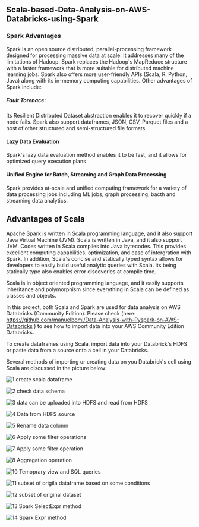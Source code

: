 ## Scala-based-Data-Analysis-on-AWS-Databricks-using-Spark
### Spark Advantages
Spark is an open source distributed, parallel-processing framework designed for processing massive data at scale. It addresses many of the limitations of Hadoop. Spark replaces the Hadoop's MapReduce structure with a faster framework that is more suitable for distributed machine learning jobs. Spark also offers more user-friendly APIs (Scala, R, Python, Java) along with its in-memory computing capabilities. Other advantages of Spark include:

##### Fault Torenace: 
Its Resilient Distributed Dataset abstraction enables it to recover quickly if a node fails. Spark also support dataframes, JSON, CSV, Parquet files and a host of other structured and semi-structured file formats. 

#### Lazy Data Evaluation
Spark's lazy data evaluation method enables it to be fast, and it allows for optimized query execution plans

#### Unified Engine for Batch, Streaming and Graph Data Processing
Spark provides at-scale and unified computing framework for a variety of data processing jobs including ML jobs, graph processing, bacth and streaming data analytics.  

## Advantages of Scala
Apache Spark is written in Scala programming language, and it also support Java Virtual Machine (JVM). Scala is written in Java, and it also support JVM. Codes written in Scala compiles into Java bytecodes. This provides excellent computing capabilities, optimization, and ease of intergration with Spark. In addition, Scala's concise and statically typed syntax allows for developers to easily build useful analytic queries with Scala. Its being statically type also enables error discoveries at compile time. 

Scala is in object oriented programming language, and it easily supports inheritance and polymorphism since everything in Scala can be defined as classes and objects. 

In this project, both Scala and Spark are used for data analysis on AWS Databricks (Community Edition). Please check (here:  https://github.com/manuelbomi/Data-Analysis-with-Pyspark-on-AWS-Databricks ) to see how to import data into your AWS Community Edition Databricks. 

To create dataframes using Scala, import data into your Databrick's HDFS or paste data from a source onto a cell in your Databricks. 

Several methods of importing or creating data on you Databrick's cell using Scala are discussed in the picture below:







![1 create scala dataframe](https://github.com/user-attachments/assets/22847b65-5ef8-40de-b892-b94bdbe6d5d3)


![2 check data schema](https://github.com/user-attachments/assets/fc416e72-116e-49b2-9126-09aa0f23740d)


![3 data can be uploaded into HDFS and read from HDFS](https://github.com/user-attachments/assets/3b982fb8-f87a-4185-bf92-769c173985fe)


![4 Data from HDFS source](https://github.com/user-attachments/assets/1ff9270e-0ec8-4bda-901f-8194ad43739c)


![5 Rename data column](https://github.com/user-attachments/assets/68103821-2fdc-4808-8202-ecbc06f1dc3f)


![6 Apply some filter operations](https://github.com/user-attachments/assets/23f77468-7d9e-4866-ba28-66fed31ade10)


![7 Apply some filter operation](https://github.com/user-attachments/assets/b6cd0e13-76af-4cf8-bdee-ff6f179ebf69)


![8 Aggregation operation](https://github.com/user-attachments/assets/d414bed1-6683-472d-bb10-bf2fbedd0988)


![10 Temoprary view and SQL queries](https://github.com/user-attachments/assets/00d232cc-5e53-4448-9970-c545e5ef3d82)


![11 subset of origila dataframe based on some conditions](https://github.com/user-attachments/assets/23f55f2a-d2a8-4757-9733-753e1d12efd3)


![12 subset of original dataset](https://github.com/user-attachments/assets/9d4a8f1b-c9c1-42e8-bf73-e17a98b8787c)


![13 Spark SelectExpr method](https://github.com/user-attachments/assets/d644e0b7-a6ac-421f-8d20-6bfad6da9449)

![14 Spark Expr method](https://github.com/user-attachments/assets/8deac09c-87f3-4c4a-86b4-3918377435a1)









